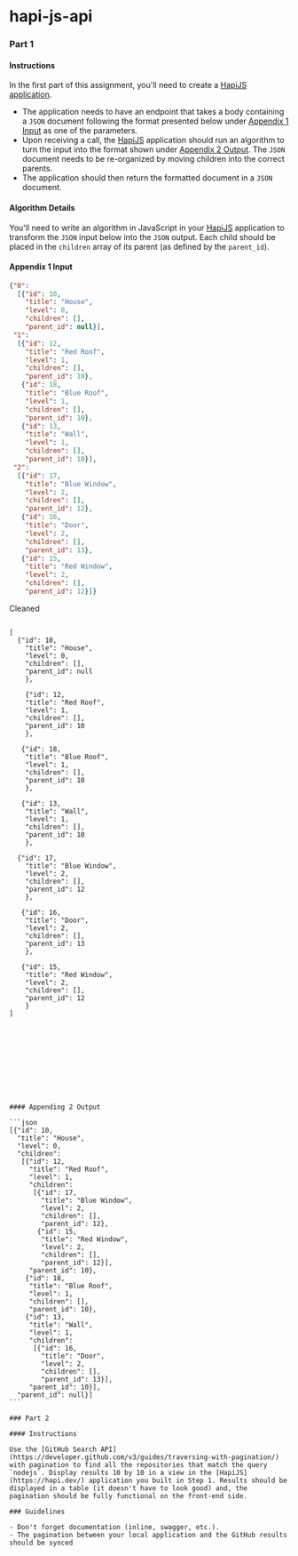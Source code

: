 # hapi-js-api

### Part 1

#### Instructions

In the first part of this assignment, you'll need to create a [HapiJS application](https://hapi.dev/).

- The application needs to have an endpoint that takes a body containing a `JSON` document following the format presented below under [Appendix 1 Input](#appendinx-1-input) as one of the parameters.
- Upon receiving a call, the [HapiJS](https://hapi.dev/) application should run an algorithm to turn the input into the format shown under [Appendix 2 Output](#appendix-2-output). The `JSON` document needs to be re-organized by moving children into the correct parents.
- The application should then return the formatted document in a `JSON` document.

#### Algorithm Details

You'll need to write an algorithm in JavaScript in your [HapiJS](https://hapi.dev/) application to transform the `JSON` input below into the `JSON` output. Each child should be placed in the `children` array of its parent (as defined by the `parent_id`).

#### Appendix 1 Input

```json
{"0":
  [{"id": 10,
    "title": "House",
    "level": 0,
    "children": [],
    "parent_id": null}],
 "1":
  [{"id": 12,
    "title": "Red Roof",
    "level": 1,
    "children": [],
    "parent_id": 10},
   {"id": 18,
    "title": "Blue Roof",
    "level": 1,
    "children": [],
    "parent_id": 10},
   {"id": 13,
    "title": "Wall",
    "level": 1,
    "children": [],
    "parent_id": 10}],
 "2":
  [{"id": 17,
    "title": "Blue Window",
    "level": 2,
    "children": [],
    "parent_id": 12},
   {"id": 16,
    "title": "Door",
    "level": 2,
    "children": [],
    "parent_id": 13},
   {"id": 15,
    "title": "Red Window",
    "level": 2,
    "children": [],
    "parent_id": 12}]}
```
Cleaned 
```````

[
  {"id": 10,
    "title": "House",
    "level": 0,
    "children": [],
    "parent_id": null
    },
    
    {"id": 12,
    "title": "Red Roof",
    "level": 1,
    "children": [],
    "parent_id": 10
    },
    
   {"id": 18,
    "title": "Blue Roof",
    "level": 1,
    "children": [],
    "parent_id": 10
    },
    
   {"id": 13,
    "title": "Wall",
    "level": 1,
    "children": [],
    "parent_id": 10
    },
 
  {"id": 17,
    "title": "Blue Window",
    "level": 2,
    "children": [],
    "parent_id": 12
    },
    
   {"id": 16,
    "title": "Door",
    "level": 2,
    "children": [],
    "parent_id": 13
    },
    
   {"id": 15,
    "title": "Red Window",
    "level": 2,
    "children": [],
    "parent_id": 12
    }
]
    
    









#### Appending 2 Output

```json
[{"id": 10,
  "title": "House",
  "level": 0,
  "children":
   [{"id": 12,
     "title": "Red Roof",
     "level": 1,
     "children":
      [{"id": 17,
        "title": "Blue Window",
        "level": 2,
        "children": [],
        "parent_id": 12},
       {"id": 15,
        "title": "Red Window",
        "level": 2,
        "children": [],
        "parent_id": 12}],
     "parent_id": 10},
    {"id": 18,
     "title": "Blue Roof",
     "level": 1,
     "children": [],
     "parent_id": 10},
    {"id": 13,
     "title": "Wall",
     "level": 1,
     "children":
      [{"id": 16,
        "title": "Door",
        "level": 2,
        "children": [],
        "parent_id": 13}],
     "parent_id": 10}],
  "parent_id": null}]
```

### Part 2

#### Instructions

Use the [GitHub Search API](https://developer.github.com/v3/guides/traversing-with-pagination/) with pagination to find all the repositories that match the query `nodejs`. Display results 10 by 10 in a view in the [HapiJS](https://hapi.dev/) application you built in Step 1. Results should be displayed in a table (it doesn't have to look good) and, the pagination should be fully functional on the front-end side.

### Guidelines

- Don't forget documentation (inline, swagger, etc.).
- The pagination between your local application and the GitHub results should be synced
